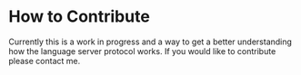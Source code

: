 # How to Contribute

Currently this is a work in progress and a way to get a better understanding
how the language server protocol works. If you would like to contribute
please contact me.